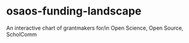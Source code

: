 # osaos-funding-landscape
An interactive chart of grantmakers for/in Open Science, Open Source, ScholComm
